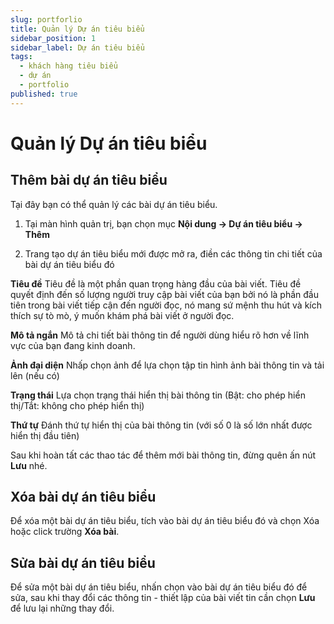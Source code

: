 ```yaml
---
slug: portforlio
title: Quản lý Dự án tiêu biểu
sidebar_position: 1
sidebar_label: Dự án tiêu biểu
tags:
  - khách hàng tiêu biểu
  - dự án
  - portfolio
published: true
---
```

# Quản lý Dự án tiêu biểu

## Thêm bài dự án tiêu biểu

Tại đây bạn có thể quản lý các bài dự án tiêu biểu. 

1. Tại màn hình quản trị, bạn chọn mục **Nội dung -> Dự án tiêu biểu -> Thêm**

2. Trang tạo dự án tiêu biểu mới được mở ra, điền các thông tin chi tiết của bài dự án tiêu biểu đó

**Tiêu đề** Tiêu đề là một phần quan trọng hàng đầu của bài viết. Tiêu đề quyết định đến số lượng người truy cập bài viết của bạn bởi nó là phần đầu tiên trong bài viết tiếp cận đến người đọc, nó mang sứ mệnh thu hút và kích thích sự tò mò, ý muốn khám phá bài viết ở người đọc.

**Mô tả ngắn** Mô tả chi tiết bài thông tin để người dùng hiểu rõ hơn về lĩnh vực của bạn đang kinh doanh.

**Ảnh đại diện** Nhấp chọn ảnh để lựa chọn tập tin hình ảnh bài thông tin và tải lên (nếu có)

**Trạng thái** Lựa chọn trạng thái hiển thị bài thông tin (Bật: cho phép hiển thị/Tắt: không cho phép hiển thị)

**Thứ tự** Đánh thứ tự hiển thị của bài thông tin (với số 0 là số lớn nhất được hiển thị đầu tiên)

Sau khi hoàn tất các thao tác để thêm mới bài thông tin, đừng quên ấn nút **Lưu** nhé.


## Xóa bài dự án tiêu biểu

Để xóa một bài dự án tiêu biểu, tích vào bài dự án tiêu biểu đó và chọn Xóa hoặc click trường **Xóa bài**.

## Sửa bài dự án tiêu biểu

Để sửa một bài dự án tiêu biểu, nhấn chọn vào bài dự án tiêu biểu đó để sửa, sau khi thay đổi các thông tin - thiết lập của bài viết tin cần chọn **Lưu** để lưu lại những thay đổi.
